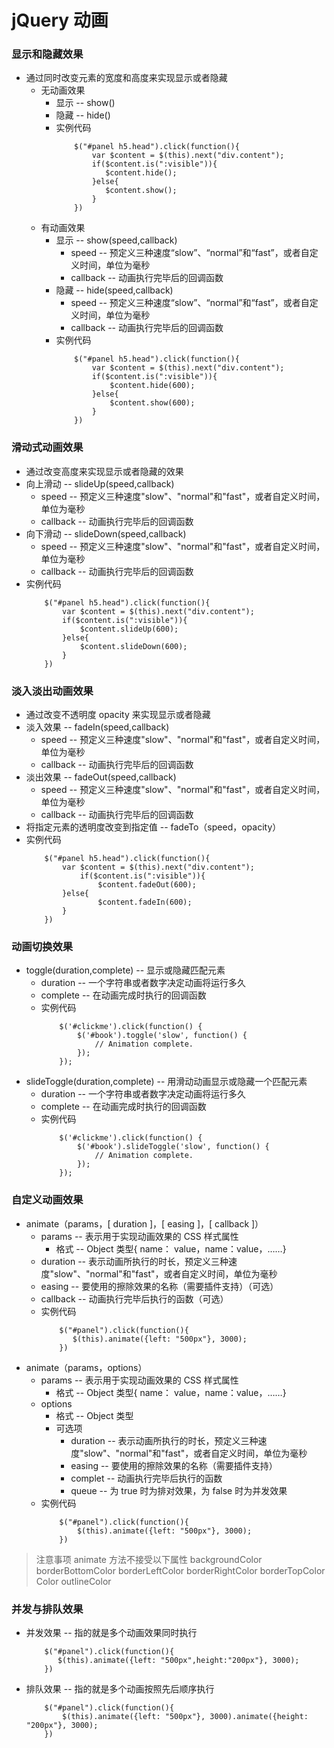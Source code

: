 # jQuery 动画
### 显示和隐藏效果
- 通过同时改变元素的宽度和高度来实现显示或者隐藏
	- 无动画效果
		- 显示 -- show()
		- 隐藏 -- hide()
		- 实例代码
			```
				$("#panel h5.head").click(function(){
				    var $content = $(this).next("div.content");
				    if($content.is(":visible")){
				       $content.hide();
				    }else{
				       $content.show();
				    }
				})
			``` 
	- 有动画效果
		- 显示 -- show(speed,callback)
			- speed -- 预定义三种速度“slow”、“normal”和“fast”，或者自定义时间，单位为毫秒
			- callback -- 动画执行完毕后的回调函数
		- 隐藏 -- hide(speed,callback)
			- speed -- 预定义三种速度“slow”、“normal”和“fast”，或者自定义时间，单位为毫秒
			- callback -- 动画执行完毕后的回调函数
		- 实例代码
			```
				$("#panel h5.head").click(function(){
				    var $content = $(this).next("div.content");
				    if($content.is(":visible")){
				        $content.hide(600);
				    }else{
				        $content.show(600);
				    }
				})
			```

### 滑动式动画效果
- 通过改变高度来实现显示或者隐藏的效果
- 向上滑动 -- slideUp(speed,callback)
	- speed -- 预定义三种速度"slow"、"normal"和"fast"，或者自定义时间，单位为毫秒
    - callback -- 动画执行完毕后的回调函数
- 向下滑动 -- slideDown(speed,callback)
	- speed -- 预定义三种速度"slow"、"normal"和"fast"，或者自定义时间，单位为毫秒
    - callback -- 动画执行完毕后的回调函数
- 实例代码
	```
		$("#panel h5.head").click(function(){
			var $content = $(this).next("div.content");
			if($content.is(":visible")){
				$content.slideUp(600);
			}else{
				$content.slideDown(600);
			}
		})
	```

### 淡入淡出动画效果
- 通过改变不透明度 opacity 来实现显示或者隐藏
- 淡入效果 -- fadeIn(speed,callback)
	- speed -- 预定义三种速度"slow"、"normal"和"fast"，或者自定义时间，单位为毫秒
    - callback -- 动画执行完毕后的回调函数
- 淡出效果 -- fadeOut(speed,callback)
	- speed -- 预定义三种速度"slow"、"normal"和"fast"，或者自定义时间，单位为毫秒
    - callback -- 动画执行完毕后的回调函数
- 将指定元素的透明度改变到指定值 --  fadeTo（speed，opacity）
- 实例代码
	```
		$("#panel h5.head").click(function(){
			var $content = $(this).next("div.content");
				if($content.is(":visible")){
					$content.fadeOut(600);
			}else{
					$content.fadeIn(600);
			}
		})
	```

### 动画切换效果
- toggle(duration,complete) -- 显示或隐藏匹配元素
	- duration -- 一个字符串或者数字决定动画将运行多久
	- complete -- 在动画完成时执行的回调函数
	- 实例代码
		```
			$('#clickme').click(function() {
			    $('#book').toggle('slow', function() {
			        // Animation complete.
			    });
			});
		```
- slideToggle(duration,complete) -- 用滑动动画显示或隐藏一个匹配元素
	- duration -- 一个字符串或者数字决定动画将运行多久
	- complete -- 在动画完成时执行的回调函数
	- 实例代码
		```
			$('#clickme').click(function() {
			    $('#book').slideToggle('slow', function() {
			        // Animation complete.
			    });
			});
		```

### 自定义动画效果
- animate（params，[ duration ]，[ easing ]，[ callback ]）
	- params -- 表示用于实现动画效果的 CSS 样式属性
	    - 格式 -- Object 类型{ name： value，name：value，……}
    - duration -- 表示动画所执行的时长，预定义三种速度"slow"、"normal"和"fast"，或者自定义时间，单位为毫秒
    - easing -- 要使用的擦除效果的名称（需要插件支持）（可选）
    - callback -- 动画执行完毕后执行的函数（可选）
    - 实例代码
    	```
			$("#panel").click(function(){
			   $(this).animate({left: "500px"}, 3000);
			})
		```
- animate（params，options）
    - params -- 表示用于实现动画效果的 CSS 样式属性
	    - 格式 -- Object 类型{ name： value，name：value，……}
    - options
        - 格式 -- Object 类型
        - 可选项
	        - duration -- 表示动画所执行的时长，预定义三种速度"slow"、"normal"和"fast"，或者自定义时间，单位为毫秒
            - easing -- 要使用的擦除效果的名称（需要插件支持）
            - complet -- 动画执行完毕后执行的函数
            - queue -- 为 true 时为排对效果，为 false 时为并发效果 
	- 实例代码
		```
			$("#panel").click(function(){
				$(this).animate({left: "500px"}, 3000);
			})
		```
> 注意事项
> animate 方法不接受以下属性
> backgroundColor
> borderBottomColor
> borderLeftColor
> borderRightColor
> borderTopColor
> Color
> outlineColor

### 并发与排队效果
- 并发效果 -- 指的就是多个动画效果同时执行
	```
		$("#panel").click(function(){
		   $(this).animate({left: "500px",height:"200px"}, 3000);
		})
	```
- 排队效果 -- 指的就是多个动画按照先后顺序执行
	```
		$("#panel").click(function(){
		    $(this).animate({left: "500px"}, 3000).animate({height: "200px"}, 3000);
		})
	```
			

			
 